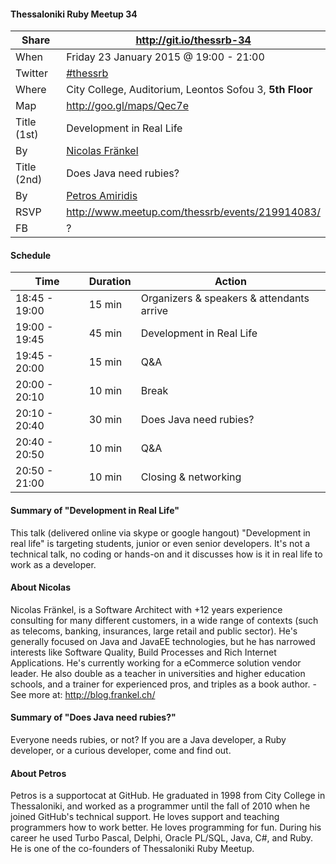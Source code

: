 #### Thessaloniki Ruby Meetup 34

Share       | http://git.io/thessrb-34
----------- | ------------------------
When        | Friday 23 January 2015 @ 19:00 - 21:00
Twitter     | [#thessrb](https://twitter.com/search?src=typd&q=%23thessrb)
Where       | City College, Auditorium, Leontos Sofou 3, **5th Floor**
Map         | http://goo.gl/maps/Qec7e
Title (1st) | Development in Real Life
By          | [Nicolas Fränkel](https://github.com/nfrankel)
Title (2nd) | Does Java need rubies?
By          | [Petros Amiridis](https://github.com/petros)
RSVP        | http://www.meetup.com/thessrb/events/219914083/
FB          | ?

#### Schedule

Time          | Duration | Action
------------- | -------- | -----------------------------------------
18:45 - 19:00 | 15 min   | Organizers & speakers & attendants arrive
19:00 - 19:45 | 45 min   | Development in Real Life
19:45 - 20:00 | 15 min   | Q&A
20:00 - 20:10 | 10 min   | Break
20:10 - 20:40 | 30 min   | Does Java need rubies?
20:40 - 20:50 | 10 min   | Q&A
20:50 - 21:00 | 10 min   | Closing & networking

#### Summary of "Development in Real Life"

This talk (delivered online via skype or google hangout) "Development in real life" is targeting students, junior or even senior developers. It's not a technical talk, no coding or hands-on and it discusses how is it in real life to work as a developer.

#### About Nicolas

Nicolas Fränkel, is a Software Architect with +12 years experience consulting for many different customers, in a wide range of contexts (such as telecoms, banking, insurances, large retail and public sector). He's generally focused on Java and JavaEE technologies, but he has narrowed interests like Software Quality, Build Processes and Rich Internet Applications. He's currently working for a eCommerce solution vendor leader. He also double as a teacher in universities and higher education schools, and a trainer for experienced pros, and triples as a book author. - See more at: http://blog.frankel.ch/

#### Summary of "Does Java need rubies?"

Everyone needs rubies, or not? If you are a Java developer, a Ruby developer, or a curious developer, come and find out.

#### About Petros

Petros is a supportocat at GitHub. He graduated in 1998 from City College in Thessaloniki, and worked as a programmer until the fall of 2010 when he joined GitHub's technical support. He loves support and teaching programmers how to work better. He loves programming for fun. During his career he used Turbo Pascal, Delphi, Oracle PL/SQL, Java, C#, and Ruby. He is one of the co-founders of Thessaloniki Ruby Meetup.
